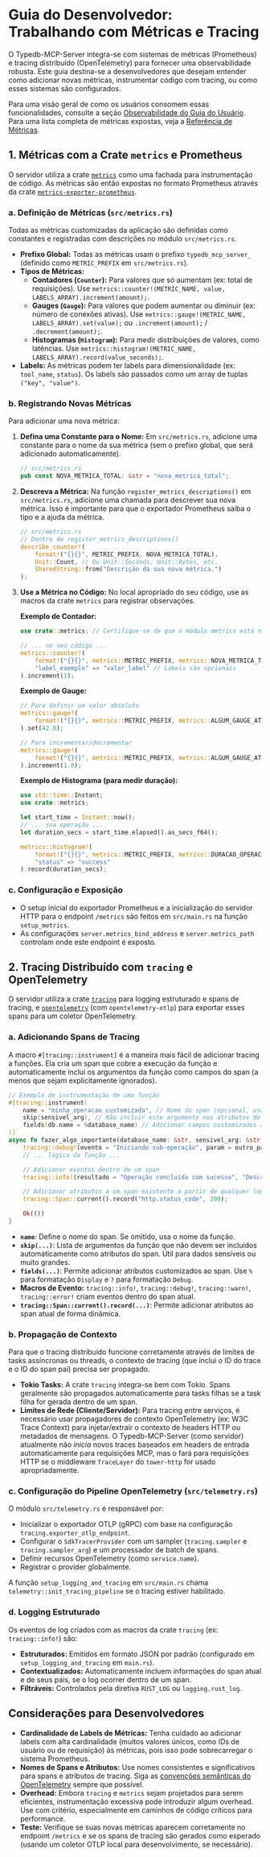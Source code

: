 
# Guia do Desenvolvedor: Trabalhando com Métricas e Tracing

O Typedb-MCP-Server integra-se com sistemas de métricas (Prometheus) e tracing distribuído (OpenTelemetry) para fornecer uma observabilidade robusta. Este guia destina-se a desenvolvedores que desejam entender como adicionar novas métricas, instrumentar código com tracing, ou como esses sistemas são configurados.

Para uma visão geral de como os usuários consomem essas funcionalidades, consulte a seção [Observabilidade do Guia do Usuário](../user_guide/08_observability.md).
Para uma lista completa de métricas expostas, veja a [Referência de Métricas](../reference/metrics_list.md).

## 1. Métricas com a Crate `metrics` e Prometheus

O servidor utiliza a crate [`metrics`](https://docs.rs/metrics) como uma fachada para instrumentação de código. As métricas são então expostas no formato Prometheus através da crate [`metrics-exporter-prometheus`](https://docs.rs/metrics-exporter-prometheus).

### a. Definição de Métricas (`src/metrics.rs`)

Todas as métricas customizadas da aplicação são definidas como constantes e registradas com descrições no módulo `src/metrics.rs`.

* **Prefixo Global:** Todas as métricas usam o prefixo `typedb_mcp_server_` (definido como `METRIC_PREFIX` em `src/metrics.rs`).
* **Tipos de Métricas:**
  * **Contadores (`Counter`):** Para valores que só aumentam (ex: total de requisições). Use `metrics::counter!(METRIC_NAME, value, LABELS_ARRAY).increment(amount);`.
  * **Gauges (`Gauge`):** Para valores que podem aumentar ou diminuir (ex: número de conexões ativas). Use `metrics::gauge!(METRIC_NAME, LABELS_ARRAY).set(value);` ou `.increment(amount);` / `.decrement(amount);`.
  * **Histogramas (`Histogram`):** Para medir distribuições de valores, como latências. Use `metrics::histogram!(METRIC_NAME, LABELS_ARRAY).record(value_seconds);`.
* **Labels:** As métricas podem ter labels para dimensionalidade (ex: `tool_name`, `status`). Os labels são passados como um array de tuplas `("key", "value")`.

### b. Registrando Novas Métricas

Para adicionar uma nova métrica:

1. **Defina uma Constante para o Nome:**
    Em `src/metrics.rs`, adicione uma constante para o nome da sua métrica (sem o prefixo global, que será adicionado automaticamente).

    ```rust
    // src/metrics.rs
    pub const NOVA_METRICA_TOTAL: &str = "nova_metrica_total";
    ```

2. **Descreva a Métrica:**
    Na função `register_metrics_descriptions()` em `src/metrics.rs`, adicione uma chamada para descrever sua nova métrica. Isso é importante para que o exportador Prometheus saiba o tipo e a ajuda da métrica.

    ```rust
    // src/metrics.rs
    // Dentro de register_metrics_descriptions()
    describe_counter!(
        format!("{}{}", METRIC_PREFIX, NOVA_METRICA_TOTAL),
        Unit::Count, // Ou Unit::Seconds, Unit::Bytes, etc.
        SharedString::from("Descrição da sua nova métrica.")
    );
    ```

3. **Use a Métrica no Código:**
    No local apropriado do seu código, use as macros da crate `metrics` para registrar observações.

    **Exemplo de Contador:**

    ```rust
    use crate::metrics; // Certifique-se de que o módulo metrics está no escopo

    // ... no seu código ...
    metrics::counter!(
        format!("{}{}", metrics::METRIC_PREFIX, metrics::NOVA_METRICA_TOTAL),
        "label_exemplo" => "valor_label" // Labels são opcionais
    ).increment(1);
    ```

    **Exemplo de Gauge:**

    ```rust
    // Para definir um valor absoluto
    metrics::gauge!(
        format!("{}{}", metrics::METRIC_PREFIX, metrics::ALGUM_GAUGE_ATIVO),
    ).set(42.0);

    // Para incrementar/decrementar
    metrics::gauge!(
        format!("{}{}", metrics::METRIC_PREFIX, metrics::ALGUM_GAUGE_ATIVO),
    ).increment(1.0);
    ```

    **Exemplo de Histograma (para medir duração):**

    ```rust
    use std::time::Instant;
    use crate::metrics;

    let start_time = Instant::now();
    // ... sua operação ...
    let duration_secs = start_time.elapsed().as_secs_f64();

    metrics::histogram!(
        format!("{}{}", metrics::METRIC_PREFIX, metrics::DURACAO_OPERACAO_SECONDS),
        "status" => "success"
    ).record(duration_secs);
    ```

### c. Configuração e Exposição

* O setup inicial do exportador Prometheus e a inicialização do servidor HTTP para o endpoint `/metrics` são feitos em `src/main.rs` na função `setup_metrics`.
* As configurações `server.metrics_bind_address` e `server.metrics_path` controlam onde este endpoint é exposto.

## 2. Tracing Distribuído com `tracing` e OpenTelemetry

O servidor utiliza a crate [`tracing`](https://docs.rs/tracing) para logging estruturado e spans de tracing, e [`opentelemetry`](https://opentelemetry.io/) (com `opentelemetry-otlp`) para exportar esses spans para um coletor OpenTelemetry.

### a. Adicionando Spans de Tracing

A macro `#[tracing::instrument]` é a maneira mais fácil de adicionar tracing a funções. Ela cria um span que cobre a execução da função e automaticamente inclui os argumentos da função como campos do span (a menos que sejam explicitamente ignorados).

```rust
// Exemplo de instrumentação de uma função
#[tracing::instrument(
    name = "minha_operacao_customizada", // Nome do span (opcional, usa nome da função por padrão)
    skip(sensivel_arg), // Não incluir este argumento nos atributos do span
    fields(db.name = %database_name) // Adicionar campos customizados ao span
)]
async fn fazer_algo_importante(database_name: &str, sensivel_arg: &str, outro_param: i32) -> Result<(), ()> {
    tracing::debug!(evento = "Iniciando sub-operação", param = outro_param);
    // ... lógica da função ...

    // Adicionar eventos dentro de um span
    tracing::info!(resultado = "Operação concluída com sucesso", "Descrição do evento");

    // Adicionar atributos a um span existente a partir de qualquer lugar
    tracing::Span::current().record("http.status_code", 200);

    Ok(())
}
```

* **`name`**: Define o nome do span. Se omitido, usa o nome da função.
* **`skip(...)`**: Lista de argumentos da função que não devem ser incluídos automaticamente como atributos do span. Útil para dados sensíveis ou muito grandes.
* **`fields(...)`**: Permite adicionar atributos customizados ao span. Use `%` para formatação `Display` e `?` para formatação `Debug`.
* **Macros de Evento:** `tracing::info!`, `tracing::debug!`, `tracing::warn!`, `tracing::error!` criam eventos dentro do span atual.
* **`tracing::Span::current().record(...)`**: Permite adicionar atributos ao span atual de forma dinâmica.

### b. Propagação de Contexto

Para que o tracing distribuído funcione corretamente através de limites de tasks assíncronas ou threads, o contexto de tracing (que inclui o ID do trace e o ID do span pai) precisa ser propagado.

* **Tokio Tasks:** A crate `tracing` integra-se bem com Tokio. Spans geralmente são propagados automaticamente para tasks filhas se a task filha for gerada dentro de um span.
* **Limites de Rede (Cliente/Servidor):** Para tracing entre serviços, é necessário usar propagadores de contexto OpenTelemetry (ex: W3C Trace Context) para injetar/extrair o contexto de headers HTTP ou metadados de mensagens. O Typedb-MCP-Server (como servidor) atualmente não *inicia* novos traces baseados em headers de entrada automaticamente para requisições MCP, mas o fará para requisições HTTP se o middleware `TraceLayer` do `tower-http` for usado apropriadamente.

### c. Configuração do Pipeline OpenTelemetry (`src/telemetry.rs`)

O módulo `src/telemetry.rs` é responsável por:

* Inicializar o exportador OTLP (gRPC) com base na configuração `tracing.exporter_otlp_endpoint`.
* Configurar o `SdkTracerProvider` com um sampler (`tracing.sampler` e `tracing.sampler_arg`) e um processador de batch de spans.
* Definir recursos OpenTelemetry (como `service.name`).
* Registrar o provider globalmente.

A função `setup_logging_and_tracing` em `src/main.rs` chama `telemetry::init_tracing_pipeline` se o tracing estiver habilitado.

### d. Logging Estruturado

Os eventos de log criados com as macros da crate `tracing` (ex: `tracing::info!`) são:

* **Estruturados:** Emitidos em formato JSON por padrão (configurado em `setup_logging_and_tracing` em `main.rs`).
* **Contextualizados:** Automaticamente incluem informações do span atual e de seus pais, se o log ocorrer dentro de um span.
* **Filtráveis:** Controlados pela diretiva `RUST_LOG` ou `logging.rust_log`.

## Considerações para Desenvolvedores

* **Cardinalidade de Labels de Métricas:** Tenha cuidado ao adicionar labels com alta cardinalidade (muitos valores únicos, como IDs de usuário ou de requisição) às métricas, pois isso pode sobrecarregar o sistema Prometheus.
* **Nomes de Spans e Atributos:** Use nomes consistentes e significativos para spans e atributos de tracing. Siga as [convenções semânticas do OpenTelemetry](https://opentelemetry.io/docs/specs/semconv/) sempre que possível.
* **Overhead:** Embora `tracing` e `metrics` sejam projetados para serem eficientes, instrumentação excessiva pode introduzir algum overhead. Use com critério, especialmente em caminhos de código críticos para performance.
* **Teste:** Verifique se suas novas métricas aparecem corretamente no endpoint `/metrics` e se os spans de tracing são gerados como esperado (usando um coletor OTLP local para desenvolvimento, se necessário).
